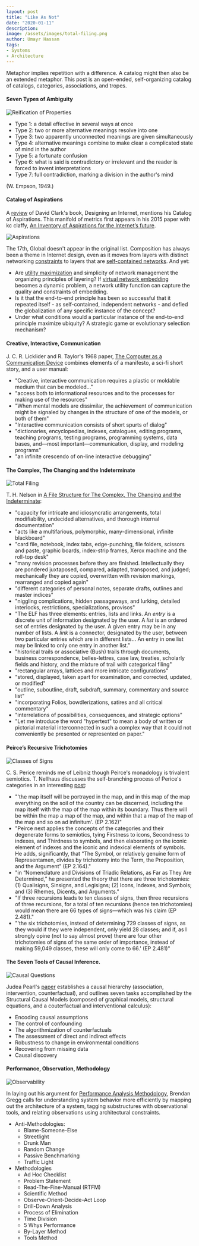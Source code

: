 ```yaml
---
layout: post
title: "Like As Not"
date: "2020-01-11"
description:
image: /assets/images/total-filing.png
author: Umayr Hassan
tags:
- Systems
- Architecture
---
```

Metaphor implies repetition with a difference. A catalog might then also be an extended metaphor. This post 
is an open-ended, self-organizing catalog of catalogs, categories, associations, and tropes.

#### Seven Types of Ambiguity

![Reification of Properties](/assets/images/reification-of-properties.png)

* Type 1: a detail effective in several ways at once
* Type 2: two or more alternative meanings resolve into one
* Type 3: two apparently unconnected meanings are given simultaneously
* Type 4: alternative meanings combine to make clear a complicated state of mind in the author
* Type 5: a fortunate confusion
* Type 6: what is said is contradictory or irrelevant  and the reader is forced to invent interpretations  
* Type 7: full contradiction, marking a division in the author's mind

(W. Empson, 1949.)
#### Catalog of Aspirations

A [review](https://qz.com/1451836/saying-the-internet-is-broken-wont-fix-anything/) of David Clark's book, Designing an Internet,
mentions his Catalog of Aspirations. This manifold of metrics first appears in his 2015 paper with kc claffy, 
[An Inventory of Aspirations for the Internet’s future](https://www.caida.org/publications/papers/2015/inventory_aspirations_internets_future/inventory_aspirations_internets_future.pdf).

![Aspirations](/assets/images/aspiration-interaction.png)

The 17th, Global doesn't appear in the original list. Composition has always been a theme in Internet 
design, even as it moves from layers with distinct networking [constraints](http://web.mit.edu/Saltzer/www/publications/endtoend/endtoend.pdf) 
to layers that are [self-contained networks](https://www.cs.princeton.edu/courses/archive/fall18/cos561/papers/Composition18.pdf). 
And yet: 
* Are [utility maximization](http://www.cds.caltech.edu/archive/help/uploads/wiki/files/187/layering.pdf) 
and simplicity of network management the organizing principles of layering? If [virtual network embedding](http://csr.bu.edu/rina/papers/VINEA2016.pdf)  
becomes a dynamic problem, a network utility function can capture the quality and constraints of embedding.
* Is it that the end-to-end principle has been so successful that it repeated itself - as self-contained, 
independent networks - and defied the globalization of any specific instance of the concept? 
* Under what conditions would a particular instance of the end-to-end principle maximize ubiquity? A 
strategic game or evolutionary selection mechanism? 

#### Creative, Interactive, Communication

J. C. R. Licklider and R. Taylor's 1968 paper, [The Computer as a Communication Device](https://signallake.com/innovation/LickliderApr68.pdf) combines
elements of a manifesto, a sci-fi short story, and a user manual:

* "Creative, interactive communication requires a plastic or moldable medium that can be modeled..."
* "access both to informational resources and to the processes for making use of the resources"
* "When mental models are dissimilar, the achievement of communication might be signaled by changes in the structure of one of the models, or both of them"
* "Interactive communication consists of short spurts of dialog"
* "dictionaries, encyclopedias, indexes, catalogues, editing programs, teaching programs, testing 
  programs, programming systems, data bases, and—most important—communication, display, and modeling programs"
* "an infinite crescendo of on-line interactive debugging"

#### The Complex, The Changing and the Indeterminate

![Total Filing](/assets/images/total-filing.png)

T. H. Nelson in [A File Structure for The Complex, The Changing and the Indeterminate](https://signallake.com/innovation/FileStructure65.pdf):
* "capacity for intricate and idiosyncratic arrangements, total modifiability, undecided alternatives, and thorough internal documentation"
* "acts like a multifarious, polymorphic, many-dimensional, infinite blackboard"
* "card file, notebook, index tabs, edge-punching, file folders, scissors and paste, graphic boards, index-strip frames, Xerox machine and the roll-top desk"
* "many revision processes before they are finished. Intellectually they are pondered juxtaposed, compared, adapted, transposed, and judged; mechanically 
  they are copied, overwritten with revision markings, rearranged and copied again"
* "different categories of personal notes, separate drafts, outlines and master indices"
* "niggling complications, hidden passageways, and lurking, detailed interlocks, restrictions, specializations, provisos"
* "The ELF has three elements: entries, lists and links. An _entry_ is a discrete unit of information designated by 
  the user. A _list_ is an ordered set of entries designated by the user. A given entry may be in any number of 
  lists. A _link_ is a connector, designated by the user, between two particular entries which are in different 
  lists... An entry in one list may be linked to only one entry in another list."
* "historical trails or associative (Bush) trails through documents, business correspondence, belles-lettres, case law, 
  treaties, scholarly fields and history, and the mixture of trail with categorical filing"
* "rectangular arrays, lattices and more intricate configurations"
* "stored, displayed, taken apart for examination, and corrected, updated, or modified"
* "outline, suboutline, draft, subdraft, summary, commentary and source list"
* "incorporating Folios, bowdlerizations, satires and all critical commentary"
* "interrelations of possibilities, consequences, and strategic options"
* "Let me introduce the word "hypertext" to mean a body of written or pictorial material interconnected 
  in such a complex way that it could not conveniently be presented or represented on paper."

#### Peirce’s Recursive Trichotomies 

![Classes of Signs](/assets/images/Ten-classes-of-signs.png)

C. S. Perice reminds me of Leibniz though Peirce's monadology is trivalent semiotics. T. Nellhaus discusses the 
self-branching process of Perice's categories in an interesting [post](http://tobinnellhaus.com/2018/09/peirces-recursive-trichotomies/#Note%201):
 
* "'the map itself will be portrayed in the map, and in this map of the map everything on the soil of the 
  country can be discerned, including the map itself with the map of the map within its boundary. Thus there 
  will be within the map a map of the map, and within that a map of the map of the map and so on ad infinitum'. 
  (EP 2.162)"
* "Peirce next applies the concepts of the categories and their degenerate forms to semiotics, tying Firstness 
  to icons, Secondness to indexes, and Thirdness to symbols, and then elaborating on the iconic element of 
  indexes and the iconic and indexical elements of symbols. He adds, significantly, that “The Symbol, or 
  relatively genuine form of Representamen, divides by trichotomy into the Term, the Proposition, and 
  the Argument” (EP 2.164)."
* "in “Nomenclature and Divisions of Triadic Relations, as Far as They Are Determined,” he presented the theory 
  that there are three trichotomies: (1) Qualisigns, Sinsigns, and Legisigns; (2) Icons, Indexes, and Symbols; 
  and (3) Rhemes, Dicents, and Arguments."
* "If three recursions leads to ten classes of signs, then three recursions of three recursions, for a total of 
  ten recursions (hence ten trichotomies) would mean there are 66 types of signs—which was his claim (EP 2.481)."
* "'the six trichotomies, instead of determining 729 classes of signs, as they would if they were independent, 
  only yield 28 classes; and if, as I strongly opine (not to say almost prove) there are four other trichotomies 
  of signs of the same order of importance, instead of making 59,049 classes, these will only come to 66.' (EP 2.481)"

#### The Seven Tools of Causal Inference.

![Causal Questions](/assets/images/causal-questions.png)

Judea Pearl's [paper](https://ftp.cs.ucla.edu/pub/stat_ser/r481.pdf) establishes a causal hierarchy (association, 
intervention, counterfactual), and outlines seven tasks accomplished by the Structural Causal Models (composed of 
graphical models, structural equations, and a couterfactual and interventional calculus):
  * Encoding causal assumptions
  * The control of confounding 
  * The algorithmization of counterfactuals 
  * The assessment of direct and indirect effects 
  * Robustness to change in environmental conditions
  * Recovering from missing data
  * Causal discovery

#### Performance, Observation, Methodology

![Observability](/assets/images/linux_observability_tools.png)

In laying out his argument for [Performance Analysis Methodology](http://www.brendangregg.com/methodology.html), Brendan 
Gregg calls for understanding system behavior more efficiently by mapping out the architecture of a system, tagging 
substructures with observational tools, and relating observations using architectural constraints.

* Anti-Methodologies:
  * Blame-Someone-Else
  * Streetlight
  * Drunk Man
  * Random Change
  * Passive Benchmarking
  * Traffic Light
* Methodologies
  * Ad Hoc Checklist
  * Problem Statement
  * Read-The-Fine-Manual (RTFM)
  * Scientific Method
  * Observe-Orient-Decide-Act Loop
  * Drill-Down Analysis
  * Process of Elimination
  * Time Division
  * 5 Whys Performance
  * By-Layer Method
  * Tools Method

